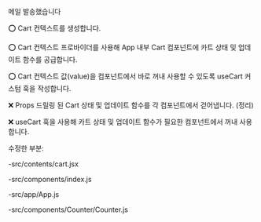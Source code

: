메일 발송했습니다

⭕ Cart 컨텍스트를 생성합니다.

⭕ Cart 컨텍스트 프로바이더를 사용해 App 내부 Cart 컴포넌트에 카트 상태 및 업데이트 함수를 공급합니다.

⭕ Cart 컨텍스트 값(value)을 컴포넌트에서 바로 꺼내 사용할 수 있도록 useCart 커스텀 훅을 작성합니다.

❌ Props 드릴링 된 Cart 상태 및 업데이트 함수를 각 컴포넌트에서 걷어냅니다. (정리)

❌ useCart 훅을 사용해 카트 상태 및 업데이트 함수가 필요한 컴포넌트에서 꺼내 사용합니다.


수정한 부분: 

-src/contents/cart.jsx

-src/components/index.js

-src/app/App.js

-src/components/Counter/Counter.js
